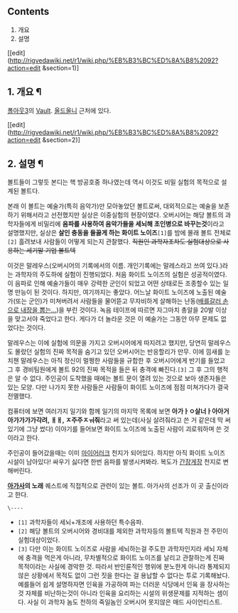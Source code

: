 ## Contents

    

1. 개요 
2. 설명 

[[edit](http://rigvedawiki.net/r1/wiki.php/%EB%B3%BC%ED%8A%B8%2092?action=edit
&section=1)]

## 1. 개요 ¶

[폴아웃3](%ED%8F%B4%EC%95%84%EC%9B%833.md)의 [Vault](Vault.md). [올드올니](%EC%98%AC%EB%93%9C%20%EC%98%AC%EB%8B%88.md) 근처에 있다.

  

[[edit](http://rigvedawiki.net/r1/wiki.php/%EB%B3%BC%ED%8A%B8%2092?action=edit
&section=2)]

## 2. 설명 ¶

볼트들이 그렇듯 본디는 핵 방공호중 하나였는데 역시 이것도 비밀 실험의 목적으로 설계된 볼트다.

  

본래 이 볼트는 예술가(특히 음악가)만 모아놓았던 볼트로써, 대외적으로는 예술을 보존하기 위해서라고 선전했지만 실상은 이중실험의 현장이였다.
오버시어는 해당 볼트의 과학자들에게 비밀리에 **음파를 사용하여 음악가들을 세뇌해 초인병으로 바꾸는것**이라고 설명했지만, 실상은 **살인
충동을 들끓게 하는 화이트 노이즈**`[1]`를 밤에 몰래 볼트 전체로`[2]` 흘려보내 사람들이 어떻게 되는지 관찰했다. <del>직원인
과학자조차도 실험대상으로 사용하는 세기말 기업 볼트텍</del>

  

이것은 말레우스(오버시어의 기록에서의 이름. 개인기록에는 말레스라고 쓰여 있다.)라는 과학자의 주도하에 실험이 진행되었다. 처음 화이트
노이즈의 실험은 성공적이였다. 이 음파로 인해 예술가들이 매우 강력한 군인이 되었고 어떤 상태로든 조종할수 있는 일명 만능이 된 것이다.
하지만, 여기까지는 좋았다. 어느날 화이트 노이즈에 노출된 예술가(또는 군인)가 미쳐버려서 사람들을 물어뜯고 무자비하게 살해하는 난동([배를갈러 손으로 내장을 뽑는...](%EB%AA%A8%ED%83%88%20%EC%BB%B4%EB%B1%83.md))을 부린 것이다. 녹음
테이프에 따르면 자그마치 총알을 20발 이상을 맞고서야 죽었다고 한다. 게다가 더 놀라운 것은 이 예술가는 그동안 아무 문제도 없었다는
것이다.

  

말레우스는 이에 실험에 의문을 가지고 오버시어에게 따지려고 했지만, 당연히 말레우스도 몰랐던 실험의 진짜 목적을 숨기고 있던 오버시어는
반응할리가 만무. 이에 낌새를 눈치챈 말레우스는 아직 정신이 멀쩡한 사람들을 규합한 후 오버시어에게 반기를 들었고 그 후 경비팀원에게 볼트
92의 진짜 목적을 들은 뒤 충격에 빠진다.`[3]` 그 후 그의 행적은 알 수 없다. 주인공이 도착했을 때에는 볼트 문이 열려 있는 것으로
보아 생존자들은 있는 모양. 다만 나가지 못한 사람들은 사람들이 화이트 노이즈에 점점 미쳐가다가 결국 전멸했다.

  

컴퓨터에 보면 여러가지 일기와 함께 일기의 마지막 목록에 보면 **아가ㅏㅇ살너ㅏ아아거아가가가가각려, ㅐㅐ, ㅈ주주ㅈㅝ줘**라고 써
있는데(사실 살려줘라고 쓴 거 같은데 막 써있기에 그냥 썼다) 이야기를 들어보면 화이트 노이즈에 노출된 사람이 괴로워하며 쓴 것이라고 한다.

  

주인공이 들어갔을때는 이미 [마이어러크](%EB%A7%88%EC%9D%B4%EC%96%B4%EB%9F%AC%ED%81%AC.md)
천지가 되어있다. 하지만 아직 화이트 노이즈 시설이 남아있다! 싸우기 싫다면 한번 음파를 발생시켜봐라. 복도가
[간장게장](%EA%B0%84%EC%9E%A5%EA%B2%8C%EC%9E%A5.md) 천지로 변해버린다.

  

**[아가사](%EC%95%84%EA%B0%80%EC%82%AC.md)의 노래** 퀘스트에 직접적으로 관련이 있는 볼트. 아가사의 선조가 이 곳 출신이라고 한다.

  

`\----`

  * `[1]` 과학자들이 세뇌+개조에 사용하던 특수음파.
  * `[2]` 해당 볼트의 오버시어와 경비대를 제외한 과학자등의 볼트텍 직원과 전 주민이 실험대상이었다.
  * `[3]` 다만 이는 화이트 노이즈로 사람을 세뇌하는걸 주도한 과학자인지라 세뇌 자체에 충격을 먹은게 아니라, 무차별적으로 화이트 노이즈를 날리고 관찰하는게 진짜 목적이라는 사실에 경악한 것. 따라서 반인륜적인 행위에 분노한게 아니라 통제되지 않은 상황에서 목적도 없이 그런 짓을 한다는 걸 용납할 수 없다는 투로 기록해놨다. 예를들어 쉽게 설명하자면 인육을 가공하여 파는 더러운 식당에서 인육 을 장사하는 것 자체를 비난하는것이 아니라 인육을 요리하는 시설의 위생문제를 지적하는 셈이다. 사실 이 과학자 놈도 천하의 죽일놈인 오버시어 못지않은 매드 사이언티스트.

